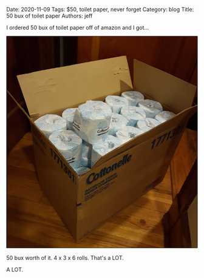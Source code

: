 Date: 2020-11-09
Tags: $50, toilet paper, never forget
Category: blog
Title: 50 bux of toilet paper
Authors: jeff

I ordered 50 bux of toilet paper off of amazon and I got...

![thas a lotta paper](images/tp.jpeg)

50 bux worth of it. 4 x 3 x 6 rolls. That's a LOT.

A LOT.
